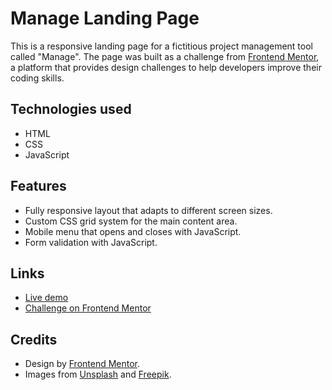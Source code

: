 # Manage Landing Page

This is a responsive landing page for a fictitious project management tool called "Manage". The page was built as a challenge from [Frontend Mentor](https://www.frontendmentor.io/challenges/manage-landing-page-SLXqC6P5), a platform that provides design challenges to help developers improve their coding skills.

## Technologies used

- HTML
- CSS
- JavaScript

## Features

- Fully responsive layout that adapts to different screen sizes.
- Custom CSS grid system for the main content area.
- Mobile menu that opens and closes with JavaScript.
- Form validation with JavaScript.

## Links

- [Live demo](https://landing-page-mohaimin.netlify.app)
- [Challenge on Frontend Mentor](https://www.frontendmentor.io/challenges/manage-landing-page-SLXqC6P5)

## Credits

- Design by [Frontend Mentor](https://www.frontendmentor.io/).
- Images from [Unsplash](https://unsplash.com/) and [Freepik](https://www.freepik.com/).
